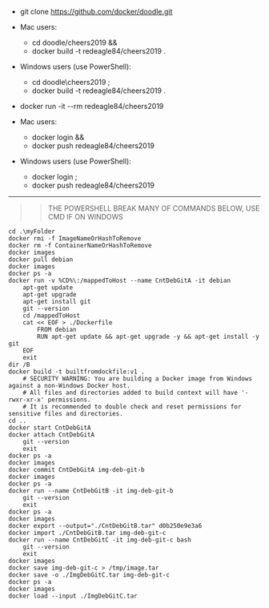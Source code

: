 * git clone https://github.com/docker/doodle.git

* Mac users:  
    * cd doodle/cheers2019 &&  
    * docker build -t redeagle84/cheers2019 .

* Windows users (use PowerShell):  
    * cd doodle\cheers2019 ;  
    * docker build -t redeagle84/cheers2019 .

* docker run -it --rm redeagle84/cheers2019



* Mac users:  
    * docker login &&
    * docker push redeagle84/cheers2019

* Windows users (use PowerShell):  
    * docker login ;
    * docker push redeagle84/cheers2019

<hr>

>> THE POWERSHELL BREAK MANY OF COMMANDS BELOW, USE CMD IF ON WINDOWS

	cd .\myFolder
	docker rmi -f ImageNameOrHashToRemove	
	docker rm -f ContainerNameOrHashToRemove
	docker images
	docker pull debian
	docker images
	docker ps -a
	docker run -v %CD%\:/mappedToHost --name CntDebGitA -it debian 
		apt-get update
		apt-get upgrade
		apt-get install git
		git --version
		cd /mappedToHost		
		cat << EOF > ./Dockerfile
			FROM debian
			RUN apt-get update && apt-get upgrade -y && apt-get install -y git
		EOF		
		exit 
	dir /B
	docker build -t builtfromdockfile:v1 .
		# SECURITY WARNING: You are building a Docker image from Windows against a non-Windows Docker host. 
		# All files and directories added to build context will have '-rwxr-xr-x' permissions. 
		# It is recommended to double check and reset permissions for sensitive files and directories.
	cd ..
	docker start CntDebGitA
	docker attach CntDebGitA
		git --version
		exit 	
	docker ps -a
	docker images
	docker commit CntDebGitA img-deb-git-b
	docker images
	docker ps -a
	docker run --name CntDebGitB -it img-deb-git-b 
		git --version
		exit 	
	docker ps -a
	docker images
	docker export --output="./CntDebGitB.tar" d0b250e9e3a6 
	docker import ./CntDebGitB.tar img-deb-git-c
	docker run --name CntDebGitC -it img-deb-git-c bash 
		git --version
		exit 	
	docker images
	docker save img-deb-git-c > /tmp/image.tar
	docker save -o ./ImgDebGitC.tar img-deb-git-c
	docker ps -a
	docker images	
	docker load --input ./ImgDebGitC.tar
